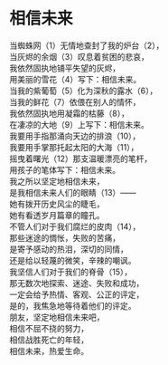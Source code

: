 # 相信未来
当蜘蛛网（1）无情地查封了我的炉台（2），  
当灰烬的余烟（3）叹息着贫困的悲哀，  
我依然固执地铺平失望的灰烬，  
用美丽的雪花（4）写下：相信未来。  
当我的紫葡萄（5）化为深秋的露水（6），  
当我的鲜花（7）依偎在别人的情怀，  
我依然固执地用凝霜的枯藤（8），  
在凄凉的大地（9）上写下：相信未来。  
我要用手指那涌向天边的排浪（10），  
我要用手掌那托起太阳的大海（11），  
摇曳着曙光（12）那支温暖漂亮的笔杆，  
用孩子的笔体写下：相信未来。  
我之所以坚定地相信未来，  
是我相信未来人们的眼睛（13）——  
她有拨开历史风尘的睫毛，   
她有看透岁月篇章的瞳孔。  
不管人们对于我们腐烂的皮肉（14），  
那些迷途的惆怅，失败的苦痛，  
是寄予感动的热泪，深切的同情，  
还是给以轻蔑的微笑，辛辣的嘲讽。  
我坚信人们对于我们的脊骨（15），  
那无数次地探索、迷途、失败和成功，  
一定会给予热情、客观、公正的评定，  
是的，我焦急地等待着他们的评定。  
朋友，坚定地相信未来吧，  
相信不屈不挠的努力，  
相信战胜死亡的年轻，  
相信未来，热爱生命。  

